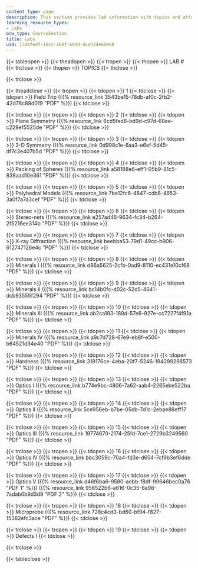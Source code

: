 ```yaml
---
content_type: page
description: This section provides lab information with topics and attached PDFs.
learning_resource_types:
- Labs
ocw_type: CourseSection
title: Labs
uid: 1344fedf-10cc-160f-69dd-dce324e6de68
---
```


{{< tableopen >}}
{{< theadopen >}}
{{< tropen >}}
{{< thopen >}}
LAB #
{{< thclose >}}
{{< thopen >}}
TOPICS
{{< thclose >}}

{{< trclose >}}

{{< theadclose >}}
{{< tropen >}}
{{< tdopen >}}
1
{{< tdclose >}}
{{< tdopen >}}
Field Trip ({{% resource_link 3543be15-78db-af0c-2fb2-42d78c88d019 "PDF" %}})
{{< tdclose >}}

{{< trclose >}}
{{< tropen >}}
{{< tdopen >}}
2
{{< tdclose >}}
{{< tdopen >}}
Plane Symmetry ({{% resource_link 6cd5fed6-bd9d-c97d-68ee-c229ef5525de "PDF" %}})
{{< tdclose >}}

{{< trclose >}}
{{< tropen >}}
{{< tdopen >}}
3
{{< tdclose >}}
{{< tdopen >}}
3-D Symmetry ({{% resource_link 0d998c1e-6aa3-e6ef-5d45-df7c3e407b5d "PDF" %}})
{{< tdclose >}}

{{< trclose >}}
{{< tropen >}}
{{< tdopen >}}
4
{{< tdclose >}}
{{< tdopen >}}
Packing of Spheres ({{% resource_link a58188e6-eff1-05b9-81c5-838aad10e361 "PDF" %}})
{{< tdclose >}}

{{< trclose >}}
{{< tropen >}}
{{< tdopen >}}
5
{{< tdclose >}}
{{< tdopen >}}
Polyhedral Models ({{% resource_link 7be12fc6-4847-cdb8-4653-3a0f7a7a3cef "PDF" %}})
{{< tdclose >}}

{{< trclose >}}
{{< tropen >}}
{{< tdopen >}}
6
{{< tdclose >}}
{{< tdopen >}}
Stereo-nets ({{% resource_link e257ad46-9634-fc34-b264-2f5216ee314b "PDF" %}})
{{< tdclose >}}

{{< trclose >}}
{{< tropen >}}
{{< tdopen >}}
7
{{< tdclose >}}
{{< tdopen >}}
X-ray Diffraction ({{% resource_link beebba53-79d1-49cc-b906-612747126e4c "PDF" %}})
{{< tdclose >}}

{{< trclose >}}
{{< tropen >}}
{{< tdopen >}}
8
{{< tdclose >}}
{{< tdopen >}}
Minerals I ({{% resource_link d86a5625-2cfb-0ad9-8110-ec431e10cf68 "PDF" %}})
{{< tdclose >}}

{{< trclose >}}
{{< tropen >}}
{{< tdopen >}}
9
{{< tdclose >}}
{{< tdopen >}}
Minerals II ({{% resource_link bc14b0fc-d02c-52d5-4641-dcb93555f294 "PDF" %}})
{{< tdclose >}}

{{< trclose >}}
{{< tropen >}}
{{< tdopen >}}
10
{{< tdclose >}}
{{< tdopen >}}
Minerals III ({{% resource_link ab2ca193-189d-57e6-927e-cc7227f4f91a "PDF" %}})
{{< tdclose >}}

{{< trclose >}}
{{< tropen >}}
{{< tdopen >}}
11
{{< tdclose >}}
{{< tdopen >}}
Minerals IV ({{% resource_link a9c7d728-67e9-eb8f-e500-b64521d34e40 "PDF" %}})
{{< tdclose >}}

{{< trclose >}}
{{< tropen >}}
{{< tdopen >}}
12
{{< tdclose >}}
{{< tdopen >}}
Hardness ({{% resource_link 319176ce-4eba-20f7-5246-194299298573 "PDF" %}})
{{< tdclose >}}

{{< trclose >}}
{{< tropen >}}
{{< tdopen >}}
13
{{< tdclose >}}
{{< tdopen >}}
Optics I ({{% resource_link b774e9bc-4806-7a62-aab4-2265ebe522ba "PDF" %}})
{{< tdclose >}}

{{< trclose >}}
{{< tropen >}}
{{< tdopen >}}
14
{{< tdclose >}}
{{< tdopen >}}
Optics II ({{% resource_link 5ce956eb-b7be-05db-7d1c-2ebae88eff17 "PDF" %}})
{{< tdclose >}}

{{< trclose >}}
{{< tropen >}}
{{< tdopen >}}
15
{{< tdclose >}}
{{< tdopen >}}
Optics III ({{% resource_link 19774670-2174-25fd-7ce1-2729b3249560 "PDF" %}})
{{< tdclose >}}

{{< trclose >}}
{{< tropen >}}
{{< tdopen >}}
16
{{< tdclose >}}
{{< tdopen >}}
Optics IV ({{% resource_link bbc3059c-70a4-fd3e-d654-7cf9b3ef6dde "PDF" %}})
{{< tdclose >}}

{{< trclose >}}
{{< tropen >}}
{{< tdopen >}}
17
{{< tdclose >}}
{{< tdopen >}}
Optics V ({{% resource_link d46f6ba6-9580-aebb-f8df-99646bec0a76 "PDF 1" %}}) ({{% resource_link 956522b6-a616-0c35-8a98-7adab0b9d3d9 "PDF 2" %}})
{{< tdclose >}}

{{< trclose >}}
{{< tropen >}}
{{< tdopen >}}
18
{{< tdclose >}}
{{< tdopen >}}
Microprobe ({{% resource_link 728c4cd3-bd60-bf94-f827-15382efc3ace "PDF" %}})
{{< tdclose >}}

{{< trclose >}}
{{< tropen >}}
{{< tdopen >}}
19
{{< tdclose >}}
{{< tdopen >}}
Defects I
{{< tdclose >}}

{{< trclose >}}

{{< tableclose >}}